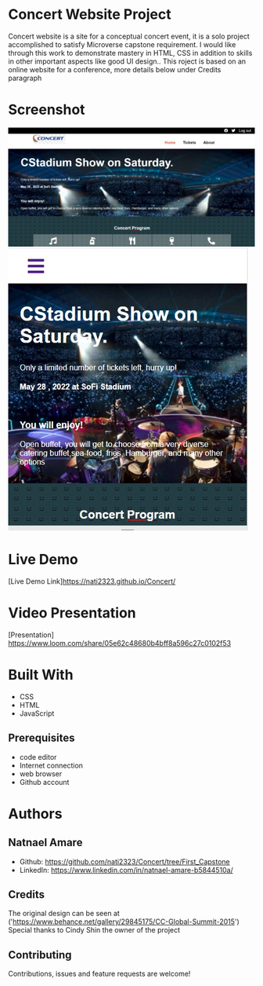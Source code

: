 # Concert Website Project
Concert website is a site for a conceptual concert event, it is a solo project accomplished to satisfy Microverse capstone requirement. I would like through this work to demonstrate mastery in HTML, CSS in addition to skills in other important aspects like good UI design.. 
This roject is based on an online website for a conference, more details below under Credits paragraph

# Screenshot
<img src='./assets/screenshot.jpg'>
<img src='./assets/mobile-screenshot.jpg'>

# Live Demo

[Live Demo Link]https://nati2323.github.io/Concert/

# Video Presentation
[Presentation] https://www.loom.com/share/05e62c48680b4bff8a596c27c0102f53

# Built With
* CSS
* HTML
* JavaScript

## Prerequisites

* code editor
* Internet connection
* web browser
* Github account

# Authors

## Natnael Amare
* Github:    https://github.com/nati2323/Concert/tree/First_Capstone
* LinkedIn:  https://www.linkedin.com/in/natnael-amare-b5844510a/

## Credits
The original design can be seen at ('https://www.behance.net/gallery/29845175/CC-Global-Summit-2015')
Special thanks to Cindy Shin the owner of the project

## Contributing
Contributions, issues and feature requests are welcome!
